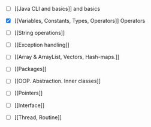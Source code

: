 - [ ] [[Java CLI and basics]] and basics
- [x] [[Variables, Constants, Types, Operators]] Operators
- [ ] [[String operations]]
- [ ] [[Exception handling]]
- [ ] [[Array & ArrayList, Vectors, Hash-maps.]]
- [ ] [[Packages]]
- [ ] [[OOP. Abstraction. Inner classes]]
- [ ] [[Pointers]]
- [ ] [[Interface]]
- [ ] [[Thread, Routine]]


